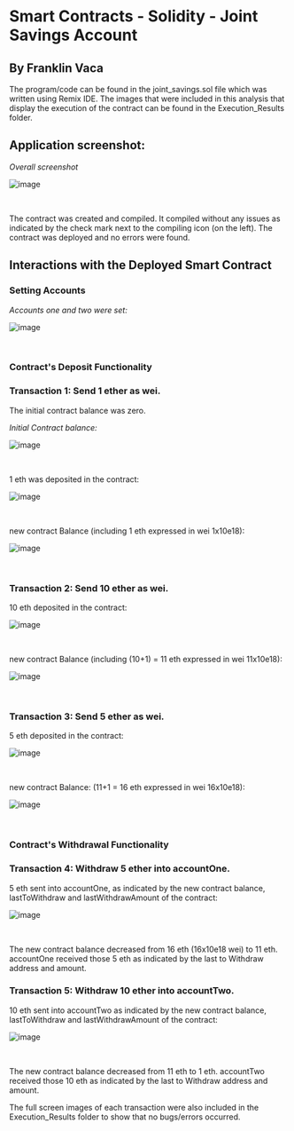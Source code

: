 # Smart Contracts - Solidity - Joint Savings Account
## By Franklin Vaca
<p>The program/code can be found in the joint_savings.sol file which was written using Remix IDE. 
The images that were included in this analysis that display the execution of the contract can be found in the Execution_Results folder.</p>
<p></p>

## **Application screenshot:**

*Overall screenshot* 

![image](Execution_Results/0_Overall.PNG)
<p></p><br>



<p>The contract was created and compiled. It compiled without any issues as indicated by the check mark next to the compiling icon (on the left). The contract was deployed and no errors were found.</p>

## **Interactions with the Deployed Smart Contract**

### **Setting Accounts**
*Accounts one and two were set:* 

![image](Execution_Results/1_Set_accts.PNG)
<p></p><br>


### **Contract's Deposit Functionality**
### **Transaction 1: Send 1 ether as wei.**
<p>The initial contract balance was zero.</p>

*Initial Contract balance:*

![image](Execution_Results/Trans_0_Initial_balance.PNG)
<p></p><br>


<p> 1 eth was deposited in the contract:</p>


![image](Execution_Results/Trans_1_Send_1_eth_a.PNG)
<p></p><br>

<p> new contract Balance (including 1 eth expressed in wei 1x10e18):</p>


![image](Execution_Results/Trans_1_Send_1_eth_b.PNG)
<p></p><br>


### **Transaction 2: Send 10 ether as wei.**

<p> 10 eth deposited in the contract:</p>

![image](Execution_Results/Trans_2_Send_10_eth_a.PNG)
<p></p><br>

<p> new contract Balance (including (10+1) = 11 eth expressed in wei 11x10e18):</p>


![image](Execution_Results/Trans_2_Send_10_eth_b.PNG)
<p></p><br>


### **Transaction 3: Send 5 ether as wei.**

<p> 5 eth deposited in the contract:</p>

![image](Execution_Results/Trans_3_Send_5_eth_a.PNG)
<p></p><br>

<p> new contract Balance:  (11+1  = 16 eth expressed in wei 16x10e18):</p>


![image](Execution_Results/Trans_3_Send_5_eth_b.PNG)
<p></p><br>



### **Contract's Withdrawal Functionality**
### **Transaction 4: Withdraw 5 ether into accountOne.**

<p> 5 eth sent into accountOne, as indicated by the new contract balance, lastToWithdraw and lastWithdrawAmount of the contract:</p>

![image](Execution_Results/Trans_4_Withdraw_5_eth_to_Acc_1_a.PNG)
<p></p><br>

<p> The new contract balance decreased from 16 eth (16x10e18 wei) to 11 eth. accountOne received those 5 eth as indicated by the last to Withdraw address and amount.</p>





### **Transaction 5: Withdraw 10 ether into accountTwo.**

<p> 10 eth sent into accountTwo as indicated by the new contract balance, lastToWithdraw and lastWithdrawAmount of the contract:</p>

![image](Execution_Results/Trans_5_Withdraw_10_eth_to_Acc_2_a.PNG)
<p></p><br>

<p> The new contract balance decreased from 11 eth to 1 eth. accountTwo received those 10 eth as indicated by the last to Withdraw address and amount.</p>


<p> The full screen images of each transaction were also included in the Execution_Results folder to show that no bugs/errors occurred.</p>